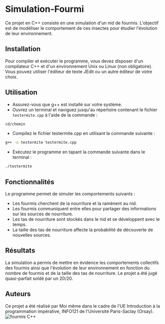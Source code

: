 # Simulation-Fourmi
Ce projet en C++ consiste en une simulation d'un nid de fourmis. L'objectif est de modéliser le comportement de ces insectes pour étudier l'évolution de leur environnement.

## Installation
Pour compiler et exécuter le programme, vous devez disposer d'un compilateur C++ et d'un environnement Unix ou Linux (non obligatoire). Vous pouvez utiliser l'éditeur de texte JEdit ou un autre éditeur de votre choix.

## Utilisation
- Assurez-vous que g++ est installé sur votre système.
- Ouvrez un terminal et naviguez jusqu'au répertoire contenant le fichier `testermite.cpp` à l'aide de la commande : 
```bash
cd/chemin
```
- Compilez le fichier testermite.cpp en utilisant la commande suivante :
```bash
g++ -o testermite testermite.cpp
```
- Exécutez le programme en tapant la commande suivante dans le terminal :
```bash
./testermite
```
## Fonctionnalités
Le programme permet de simuler les comportements suivants :

- Les fourmis cherchent de la nourriture et la ramènent au nid.
- Les fourmis communiquent entre elles pour partager des informations sur les sources de nourriture.
- Les tas de nourriture sont stockés dans le nid et se développent avec le temps.
- La taille des tas de nourriture affecte la probabilité de découverte de nouvelles sources.

## Résultats
La simulation a permis de mettre en évidence les comportements collectifs des fourmis ainsi que l'évolution de leur environnement en fonction du nombre de fourmis et de la taille des tas de nourriture. Le projet a été jugé quasi-parfait soldé par un 20/20.

## Auteurs
Ce projet a été réalisé par Moi même dans le cadre de l'UE Introduction à la programmation impérative, INFO121 de l'Université Paris-Saclay (Orsay).
![fourmis C++](https://user-images.githubusercontent.com/58750536/226784129-e84031c1-21ab-4c76-b51c-f9b9248c45ce.png)
